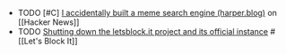 - TODO [#C] [I accidentally built a meme search engine (harper.blog)](https://news.ycombinator.com/item?id=40015953) on [[Hacker News]]
- TODO [Shutting down the letsblock.it project and its official instance](https://letsblock.it/sunset) #[[Let's Block It]]